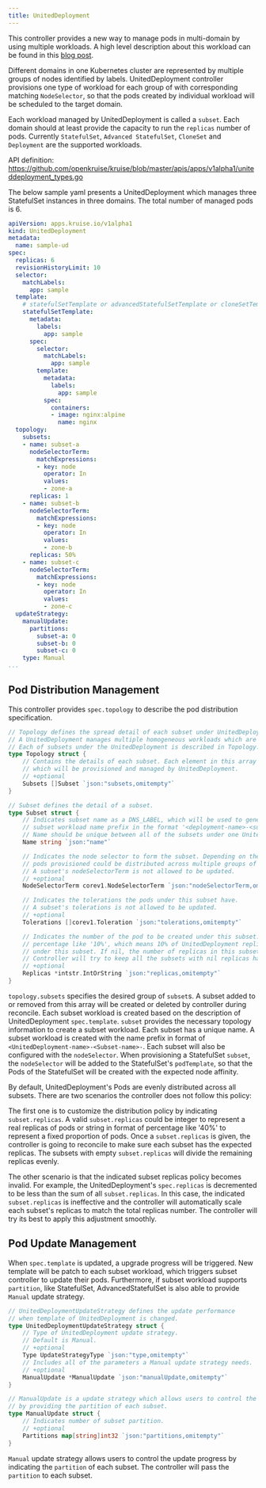 ```yaml
---
title: UnitedDeployment
---
```


This controller provides a new way to manage pods in multi-domain by using multiple workloads.
A high level description about this workload can be found in this [blog post](/blog/uniteddeployment).

Different domains in one Kubernetes cluster are represented by multiple groups of
nodes identified by labels. UnitedDeployment controller provisions one type of workload
for each group of with corresponding matching `NodeSelector`, so that
the pods created by individual workload will be scheduled to the target domain.

Each workload managed by UnitedDeployment is called a `subset`.
Each domain should at least provide the capacity to run the `replicas` number of pods.
Currently `StatefulSet`, `Advanced StatefulSet`, `CloneSet` and `Deployment` are the supported workloads.

API definition: https://github.com/openkruise/kruise/blob/master/apis/apps/v1alpha1/uniteddeployment_types.go

The below sample yaml presents a UnitedDeployment which manages three StatefulSet instances in three domains.
The total number of managed pods is 6.

```yaml
apiVersion: apps.kruise.io/v1alpha1
kind: UnitedDeployment
metadata:
  name: sample-ud
spec:
  replicas: 6
  revisionHistoryLimit: 10
  selector:
    matchLabels:
      app: sample
  template:
    # statefulSetTemplate or advancedStatefulSetTemplate or cloneSetTemplate or deploymentTemplate
    statefulSetTemplate:
      metadata:
        labels:
          app: sample
      spec:
        selector:
          matchLabels:
            app: sample
        template:
          metadata:
            labels:
              app: sample
          spec:
            containers:
            - image: nginx:alpine
              name: nginx
  topology:
    subsets:
    - name: subset-a
      nodeSelectorTerm:
        matchExpressions:
        - key: node
          operator: In
          values:
          - zone-a
      replicas: 1
    - name: subset-b
      nodeSelectorTerm:
        matchExpressions:
        - key: node
          operator: In
          values:
          - zone-b
      replicas: 50%
    - name: subset-c
      nodeSelectorTerm:
        matchExpressions:
        - key: node
          operator: In
          values:
          - zone-c
  updateStrategy:
    manualUpdate:
      partitions:
        subset-a: 0
        subset-b: 0
        subset-c: 0
    type: Manual
...
```

## Pod Distribution Management

This controller provides `spec.topology` to describe the pod distribution specification.

```go
// Topology defines the spread detail of each subset under UnitedDeployment.
// A UnitedDeployment manages multiple homogeneous workloads which are called subset.
// Each of subsets under the UnitedDeployment is described in Topology.
type Topology struct {
    // Contains the details of each subset. Each element in this array represents one subset
    // which will be provisioned and managed by UnitedDeployment.
    // +optional
    Subsets []Subset `json:"subsets,omitempty"`
}

// Subset defines the detail of a subset.
type Subset struct {
    // Indicates subset name as a DNS_LABEL, which will be used to generate
    // subset workload name prefix in the format '<deployment-name>-<subset-name>-'.
    // Name should be unique between all of the subsets under one UnitedDeployment.
    Name string `json:"name"`

    // Indicates the node selector to form the subset. Depending on the node selector,
    // pods provisioned could be distributed across multiple groups of nodes.
    // A subset's nodeSelectorTerm is not allowed to be updated.
    // +optional
    NodeSelectorTerm corev1.NodeSelectorTerm `json:"nodeSelectorTerm,omitempty"`

    // Indicates the tolerations the pods under this subset have.
    // A subset's tolerations is not allowed to be updated.
    // +optional
    Tolerations []corev1.Toleration `json:"tolerations,omitempty"`

    // Indicates the number of the pod to be created under this subset. Replicas could also be
    // percentage like '10%', which means 10% of UnitedDeployment replicas of pods will be distributed
    // under this subset. If nil, the number of replicas in this subset is determined by controller.
    // Controller will try to keep all the subsets with nil replicas have average pods.
    // +optional
    Replicas *intstr.IntOrString `json:"replicas,omitempty"`
}
```

`topology.subsets` specifies the desired group of `subset`s.
A subset added to or removed from this array will be created or deleted by controller during reconcile.
Each subset workload is created based on the description of UnitedDeployment `spec.template`.
`subset` provides the necessary topology information to create a subset workload.
Each subset has a unique name.  A subset workload is created with the name prefix in
format of `<UnitedDeployment-name>-<Subset-name>-`. Each subset will also be configured with
the `nodeSelector`.
When provisioning a StatefulSet `subset`, the `nodeSelector` will be added
to the StatefulSet's `podTemplate`, so that the Pods of the StatefulSet will be created with the
expected node affinity.

By default, UnitedDeployment's Pods are evenly distributed across all subsets.
There are two scenarios the controller does not follow this policy:

The first one is to customize the distribution policy by indicating `subset.replicas`.
A valid `subset.replicas` could be integer to represent a real replicas of pods or
string in format of percentage like '40%' to represent a fixed proportion of pods.
Once a `subset.replicas` is given, the controller is going to reconcile to make sure
each subset has the expected replicas.
The subsets with empty `subset.replicas` will divide the remaining replicas evenly.

The other scenario is that the indicated subset replicas policy becomes invalid.
For example, the UnitedDeployment's `spec.replicas` is decremented to be less
than the sum of all `subset.replicas`.
In this case, the indicated `subset.replicas` is ineffective and the controller
will automatically scale each subset's replicas to match the total replicas number.
The controller will try its best to apply this adjustment smoothly.

## Pod Update Management

When `spec.template` is updated, a upgrade progress will be triggered.
New template will be patch to each subset workload, which triggers subset controller
to update their pods.
Furthermore, if subset workload supports `partition`, like StatefulSet, AdvancedStatefulSet
is also able to provide `Manual` update strategy.

```go
// UnitedDeploymentUpdateStrategy defines the update performance
// when template of UnitedDeployment is changed.
type UnitedDeploymentUpdateStrategy struct {
    // Type of UnitedDeployment update strategy.
    // Default is Manual.
    // +optional
    Type UpdateStrategyType `json:"type,omitempty"`
    // Includes all of the parameters a Manual update strategy needs.
    // +optional
    ManualUpdate *ManualUpdate `json:"manualUpdate,omitempty"`
}

// ManualUpdate is a update strategy which allows users to control the update progress
// by providing the partition of each subset.
type ManualUpdate struct {
    // Indicates number of subset partition.
    // +optional
    Partitions map[string]int32 `json:"partitions,omitempty"`
}
```

`Manual` update strategy allows users to control the update progress by indicating
the `partition` of each subset. The controller will pass the `partition` to each subset.
